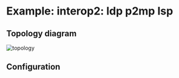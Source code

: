 # Example: interop2: ldp p2mp lsp

## **Topology diagram**

![topology](/img/intop2-ldp03.tst.png)

## **Configuration**
